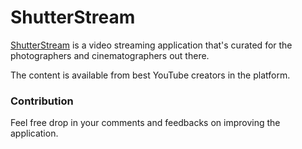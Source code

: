 # ShutterStream

[ShutterStream](https://shutter-stream.netlify.app/) is a video streaming application that's curated for the photographers and cinematographers out there. 

The content is available from best YouTube creators in the platform. 
### Contribution
Feel free drop in your comments and feedbacks on improving the application.

